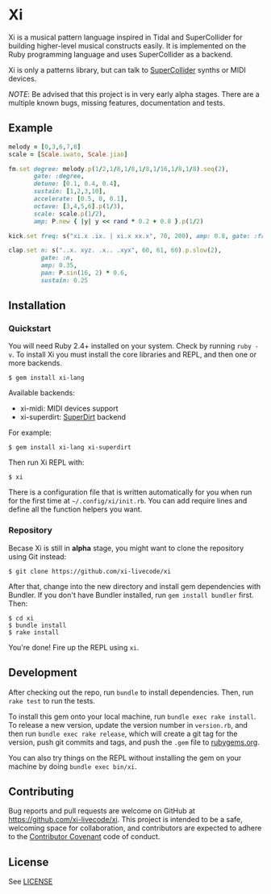 # Xi  

Xi is a musical pattern language inspired in Tidal and SuperCollider for
building higher-level musical constructs easily.  It is implemented on the Ruby
programming language and uses SuperCollider as a backend.

Xi is only a patterns library, but can talk to
[SuperCollider](https://github.com/supercollider/supercollider) synths or MIDI
devices.

*NOTE*: Be advised that this project is in very early alpha stages. There are a
multiple known bugs, missing features, documentation and tests.

## Example

```ruby
melody = [0,3,6,7,8]
scale = [Scale.iwato, Scale.jiao]

fm.set degree: melody.p(1/2,1/8,1/8,1/8,1/16,1/8,1/8).seq(2),
       gate: :degree,
       detune: [0.1, 0.4, 0.4],
       sustain: [1,2,3,10],
       accelerate: [0.5, 0, 0.1],
       octave: [3,4,5,6].p(1/3),
       scale: scale.p(1/2),
       amp: P.new { |y| y << rand * 0.2 + 0.8 }.p(1/2)

kick.set freq: s("xi.x .ix. | xi.x xx.x", 70, 200), amp: 0.8, gate: :freq

clap.set n: s("..x. xyz. .x.. .xyx", 60, 61, 60).p.slow(2),
         gate: :n,
         amp: 0.35,
         pan: P.sin(16, 2) * 0.6,
         sustain: 0.25
```

## Installation

### Quickstart

You will need Ruby 2.4+ installed on your system.  Check by running `ruby -v`.
To install Xi you must install the core libraries and REPL, and then one or
more backends.

    $ gem install xi-lang

Available backends:

* xi-midi: MIDI devices support
* xi-superdirt: [SuperDirt](https://github.com/musikinformatik/SuperDirt) backend

For example:

    $ gem install xi-lang xi-superdirt

Then run Xi REPL with:

    $ xi

There is a configuration file that is written automatically for you when run
for the first time at `~/.config/xi/init.rb`. You can add require lines and
define all the function helpers you want.

### Repository

Becase Xi is still in **alpha** stage, you might want to clone the repository
using Git instead:

    $ git clone https://github.com/xi-livecode/xi

After that, change into the new directory and install gem dependencies with
Bundler.  If you don't have Bundler installed, run `gem install bundler` first.
Then:

    $ cd xi
    $ bundle install
    $ rake install

You're done! Fire up the REPL using `xi`.

## Development

After checking out the repo, run `bundle` to install dependencies. Then, run
`rake test` to run the tests.

To install this gem onto your local machine, run `bundle exec rake install`. To
release a new version, update the version number in `version.rb`, and then run
`bundle exec rake release`, which will create a git tag for the version, push
git commits and tags, and push the `.gem` file to
[rubygems.org](https://rubygems.org).

You can also try things on the REPL without installing the gem on your machine
by doing `bundle exec bin/xi`.

## Contributing

Bug reports and pull requests are welcome on GitHub at
https://github.com/xi-livecode/xi. This project is intended to be a safe,
welcoming space for collaboration, and contributors are expected to adhere to
the [Contributor Covenant](http://contributor-covenant.org) code of conduct.

## License

See [LICENSE](LICENSE.txt)

